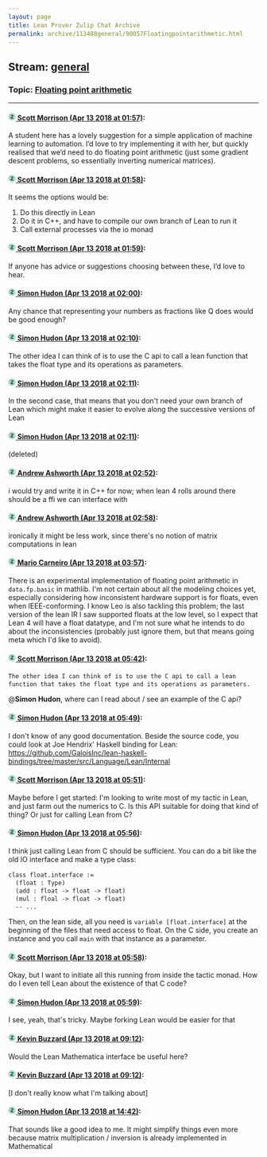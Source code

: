 ```yaml
---
layout: page
title: Lean Prover Zulip Chat Archive 
permalink: archive/113488general/90057Floatingpointarithmetic.html
---
```


## Stream: [general](index.html)
### Topic: [Floating point arithmetic](90057Floatingpointarithmetic.html)

---

#### [![Click to go to Zulip](../../assets/img/zulip2.png) Scott Morrison (Apr 13 2018 at 01:57)](https://leanprover.zulipchat.com/#narrow/stream/113488-general/topic/Floating%20point%20arithmetic/near/125010724):
A student here has a lovely suggestion for a simple application of machine learning to automation. I’d love to try implementing it with her, but quickly realised that we’d need to do floating point arithmetic (just some gradient descent problems, so essentially inverting numerical matrices).

#### [![Click to go to Zulip](../../assets/img/zulip2.png) Scott Morrison (Apr 13 2018 at 01:58)](https://leanprover.zulipchat.com/#narrow/stream/113488-general/topic/Floating%20point%20arithmetic/near/125010780):
It seems the options would be:
1. Do this directly in Lean
2. Do it in C++, and have to compile our own branch of Lean to run it
3. Call external processes via the io monad

#### [![Click to go to Zulip](../../assets/img/zulip2.png) Scott Morrison (Apr 13 2018 at 01:59)](https://leanprover.zulipchat.com/#narrow/stream/113488-general/topic/Floating%20point%20arithmetic/near/125010794):
If anyone has advice or suggestions choosing between these, I’d love to hear.

#### [![Click to go to Zulip](../../assets/img/zulip2.png) Simon Hudon (Apr 13 2018 at 02:00)](https://leanprover.zulipchat.com/#narrow/stream/113488-general/topic/Floating%20point%20arithmetic/near/125010851):
Any chance that representing your numbers as fractions like Q does would be good enough?

#### [![Click to go to Zulip](../../assets/img/zulip2.png) Simon Hudon (Apr 13 2018 at 02:10)](https://leanprover.zulipchat.com/#narrow/stream/113488-general/topic/Floating%20point%20arithmetic/near/125011141):
The other idea I can think of is to use the C api to call a lean function that takes the float type and its operations as parameters.

#### [![Click to go to Zulip](../../assets/img/zulip2.png) Simon Hudon (Apr 13 2018 at 02:11)](https://leanprover.zulipchat.com/#narrow/stream/113488-general/topic/Floating%20point%20arithmetic/near/125011155):
In the second case, that means that you don't need your own branch of Lean which might make it easier to evolve along the successive versions of Lean

#### [![Click to go to Zulip](../../assets/img/zulip2.png) Simon Hudon (Apr 13 2018 at 02:11)](https://leanprover.zulipchat.com/#narrow/stream/113488-general/topic/Floating%20point%20arithmetic/near/125011157):
(deleted)

#### [![Click to go to Zulip](../../assets/img/zulip2.png) Andrew Ashworth (Apr 13 2018 at 02:52)](https://leanprover.zulipchat.com/#narrow/stream/113488-general/topic/Floating%20point%20arithmetic/near/125012392):
i would try and write it in C++ for now; when lean 4 rolls around there should be a ffi we can interface with

#### [![Click to go to Zulip](../../assets/img/zulip2.png) Andrew Ashworth (Apr 13 2018 at 02:58)](https://leanprover.zulipchat.com/#narrow/stream/113488-general/topic/Floating%20point%20arithmetic/near/125012563):
ironically it might be less work, since there's no notion of matrix computations in lean

#### [![Click to go to Zulip](../../assets/img/zulip2.png) Mario Carneiro (Apr 13 2018 at 03:57)](https://leanprover.zulipchat.com/#narrow/stream/113488-general/topic/Floating%20point%20arithmetic/near/125014205):
There is an experimental implementation of floating point arithmetic in `data.fp.basic` in mathlib. I'm not certain about all the modeling choices yet, especially considering how inconsistent hardware support is for floats, even when IEEE-conforming. I know Leo is also tackling this problem; the last version of the lean IR I saw supported floats at the low level, so I expect that Lean 4 will have a float datatype, and I'm not sure what he intends to do about the inconsistencies (probably just ignore them, but that means going meta which I'd like to avoid).

#### [![Click to go to Zulip](../../assets/img/zulip2.png) Scott Morrison (Apr 13 2018 at 05:42)](https://leanprover.zulipchat.com/#narrow/stream/113488-general/topic/Floating%20point%20arithmetic/near/125017055):
```quote
The other idea I can think of is to use the C api to call a lean function that takes the float type and its operations as parameters.
```
@**Simon Hudon**, where can I read about / see an example of the C api?

#### [![Click to go to Zulip](../../assets/img/zulip2.png) Simon Hudon (Apr 13 2018 at 05:49)](https://leanprover.zulipchat.com/#narrow/stream/113488-general/topic/Floating%20point%20arithmetic/near/125017243):
I don't know of any good documentation. Beside the source code, you could look at Joe Hendrix' Haskell binding for Lean: https://github.com/GaloisInc/lean-haskell-bindings/tree/master/src/Language/Lean/Internal

#### [![Click to go to Zulip](../../assets/img/zulip2.png) Scott Morrison (Apr 13 2018 at 05:51)](https://leanprover.zulipchat.com/#narrow/stream/113488-general/topic/Floating%20point%20arithmetic/near/125017302):
Maybe before I get started: I'm looking to write most of my tactic in Lean, and just farm out the numerics to C. Is this API suitable for doing that kind of thing? Or just for calling Lean from C?

#### [![Click to go to Zulip](../../assets/img/zulip2.png) Simon Hudon (Apr 13 2018 at 05:56)](https://leanprover.zulipchat.com/#narrow/stream/113488-general/topic/Floating%20point%20arithmetic/near/125017469):
I think just calling Lean from C should be sufficient. You can do a bit like the old IO interface and make a type class:

```
class float.interface :=
  (float : Type)
  (add : float -> float -> float)
  (mul : floal -> float -> float)
  -- ...
```

Then, on the lean side, all you need is `variable [float.interface]` at the beginning of the files that need access to float. On the C side, you create an instance and you call `main` with that instance as a parameter.

#### [![Click to go to Zulip](../../assets/img/zulip2.png) Scott Morrison (Apr 13 2018 at 05:58)](https://leanprover.zulipchat.com/#narrow/stream/113488-general/topic/Floating%20point%20arithmetic/near/125017523):
Okay, but I want to initiate all this running from inside the tactic monad. How do I even tell Lean about the existence of that C code?

#### [![Click to go to Zulip](../../assets/img/zulip2.png) Simon Hudon (Apr 13 2018 at 05:59)](https://leanprover.zulipchat.com/#narrow/stream/113488-general/topic/Floating%20point%20arithmetic/near/125017544):
I see, yeah, that's tricky. Maybe forking Lean would be easier for that

#### [![Click to go to Zulip](../../assets/img/zulip2.png) Kevin Buzzard (Apr 13 2018 at 09:12)](https://leanprover.zulipchat.com/#narrow/stream/113488-general/topic/Floating%20point%20arithmetic/near/125022727):
Would the Lean Mathematica interface be useful here?

#### [![Click to go to Zulip](../../assets/img/zulip2.png) Kevin Buzzard (Apr 13 2018 at 09:12)](https://leanprover.zulipchat.com/#narrow/stream/113488-general/topic/Floating%20point%20arithmetic/near/125022729):
[I don't really know what I'm talking about]

#### [![Click to go to Zulip](../../assets/img/zulip2.png) Simon Hudon (Apr 13 2018 at 14:42)](https://leanprover.zulipchat.com/#narrow/stream/113488-general/topic/Floating%20point%20arithmetic/near/125032505):
That sounds like a good idea to me. It might simplify things even more because matrix multiplication / inversion is already implemented in Mathematical

